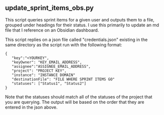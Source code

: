 

## update_sprint_items_obs.py

This script queries sprint items for a given user and outputs them to a file, grouped under headings for their status. I use this primarily to update an md file that I reference on an Obsidian dashboard. 

This script replies on a json file called "credentials.json" existing in the same directory as the script run with the following format:

```
{
   "key":"<YOURKEY",
   "keyOwner": "KEY_EMAIL_ADDRESS",
   "assignee":"ASSIGNEE_EMAIL_ADDRESS",
   "project": "PROJECT KEY",
   "instance": "INSTANCE DOMAIN"
   "destinationFile": "FILE WHERE SPRINT ITEMS GO"
   "statuses": ["Status1", "Status2"]
}
```
Note that the statuses should match all of the statuses of the project that you are querying. The output will be based on the order that they are entered in the json above.